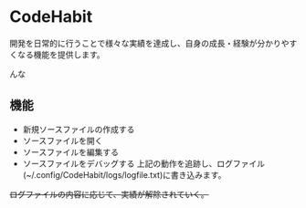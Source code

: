 # CodeHabit

開発を日常的に行うことで様々な実績を達成し、自身の成長・経験が分かりやすくなる機能を提供します。

んな

## 機能

- 新規ソースファイルの作成する
- ソースファイルを開く
- ソースファイルを編集する
- ソースファイルをデバッグする
上記の動作を追跡し、ログファイル(~/.config/CodeHabit/logs/logfile.txt)に書き込みます。

~~ログファイルの内容に応じて、実績が解除されていく。~~
